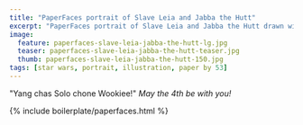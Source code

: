 ```yaml
---
title: "PaperFaces portrait of Slave Leia and Jabba the Hutt"
excerpt: "PaperFaces portrait of Slave Leia and Jabba the Hutt drawn with Paper by 53 on an iPad."
image: 
  feature: paperfaces-slave-leia-jabba-the-hutt-lg.jpg
  teaser: paperfaces-slave-leia-jabba-the-hutt-teaser.jpg
  thumb: paperfaces-slave-leia-jabba-the-hutt-150.jpg
tags: [star wars, portrait, illustration, paper by 53]
---
```


"Yang chas Solo chone Wookiee!" *May the 4th be with you!*

{% include boilerplate/paperfaces.html %}